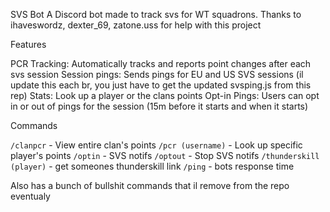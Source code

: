 SVS Bot
A Discord bot made to track svs for WT squadrons. 
Thanks to ihaveswordz, dexter_69, zatone.uss for help with this project

Features

PCR Tracking: Automatically tracks and reports point changes after each svs session
Session pings: Sends pings for EU and US SVS sessions (il update this each br, you just have to get the updated svsping.js from this rep)
Stats: Look up a player or the clans points
Opt-in Pings: Users can opt in or out of pings for the session (15m before it starts and when it starts)

Commands

`/clanpcr` - View entire clan's points
`/pcr (username)` - Look up specific player's points
`/optin` - SVS notifs
`/optout` - Stop SVS notifs
`/thunderskill (player)` - get someones thunderskill link 
`/ping` - bots response time 

Also has a bunch of bullshit commands that il remove from the repo eventualy
